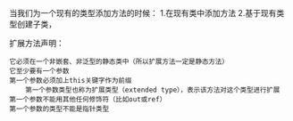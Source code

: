 当我们为一个现有的类型添加方法的时候：
1.在现有类中添加方法
2.基于现有类型创建子类，

扩展方法声明：

    它必须在一个非嵌套、非泛型的静态类中（所以扩展方法一定是静态方法）
    它至少要有一个参数
    第一个参数必须加上this关键字作为前缀
        第一个参数类型也称为扩展类型（extended type），表示该方法对这个类型进行扩展
    第一个参数不能用其他任何修饰符（比如out或ref）
    第一个参数的类型不能是指针类型
